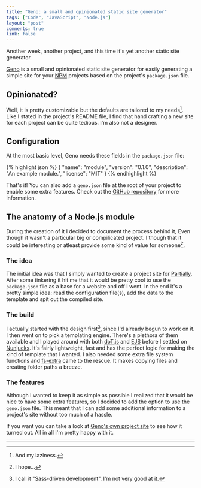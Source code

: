 ```yaml
---
title: "Geno: a small and opinionated static site generator"
tags: ["Code", "JavaScript", "Node.js"]
layout: "post"
comments: true
link: false
---
```


Another week, another project, and this time it's yet another static site
generator.

[Geno](https://github.com/gummesson/geno) is a small and opinionated static site
generator for easily generating a simple site for your [NPM](https://npmjs.org/)
projects based on the project's `package.json` file.

## Opinionated?

Well, it is pretty customizable but the defaults are tailored to my
needs[^20131026-1]. Like I stated in the project's README file, I find that hand
crafting a new site for each project can be quite tedious. I'm also not
a designer.

## Configuration

At the most basic level, Geno needs these fields in the `package.json` file:

{% highlight json %}
{
  "name": "module",
  "version": "0.1.0",
  "description": "An example module.",
  "license": "MIT"
}
{% endhighlight %}

That's it! You can also add a `geno.json` file at the root of your project to
enable some extra features. Check out the [GitHub
repository](https://github.com/gummesson/geno) for more information.

## The anatomy of a Node.js module

During the creation of it I decided to document the process behind it, Even
though it wasn't a particular big or compilicated project. I though that it
could be interesting or atleast provide some kind of value for
someone[^20131026-2].

### The idea

The initial idea was that I simply wanted to create a project site for
[Partially](https://github.com/gummesson/partially). After some tinkering it hit
me that it would be pretty cool to use the `package.json` file as a base for
a website and off I went. In the end it's a pretty simple idea: read the
configuration file(s), add the data to the template and spit out the compiled
site.

### The build

I actually started with the design first[^20131026-3], since I'd already begun
to work on it. I then went on to pick a templating engine. There's a plethora of
them available and I played around with both
[doT.js](https://github.com/olado/doT) and
[EJS](https://github.com/visionmedia/ejs) before I settled on
[Nunjucks](https://github.com/jlongster/nunjucks). It's fairly lightweight, fast
and has the perfect logic for making the kind of template that I wanted. I also
needed some extra file system functions and
[fs-extra](https://github.com/jprichardson/node-fs-extra) came to the rescue. It
makes copying files and creating folder paths a breeze.

### The features

Although I wanted to keep it as simple as possible I realized that it would be
nice to have some extra features, so I decided to add the option to use the
`geno.json` file. This meant that I can add some additional information to
a project's site without too much of a hassle.

If you want you can take a look at [Geno's own project
site](http://ellengummesson.com/geno/) to see how it turned out. All in all I'm
pretty happy with it.

* * *

[^20131026-1]: And my laziness.

[^20131026-2]: I hope...

[^20131026-3]: I call it "Sass-driven development". I'm not very good at it.
